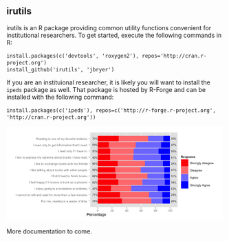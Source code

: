 ## irutils

irutils is an R package providing common utility functions convenient for institutional researchers. To get started, execute the following commands in R:

	install.packages(c('devtools', 'roxygen2'), repos='http://cran.r-project.org')
	install_github('irutils', 'jbryer')

If you are an instituional researcher, it is likely you will want to install the `ipeds` package as well. That package is hosted by R-Forge and can be installed with the following command:

	install.packages(c('ipeds'), repos=c('http://r-forge.r-project.org', 'http://cran.r-project.org'))

![How often do you read these materials because you want to?](/man/doc/item29.barchart.png)

More documentation to come.